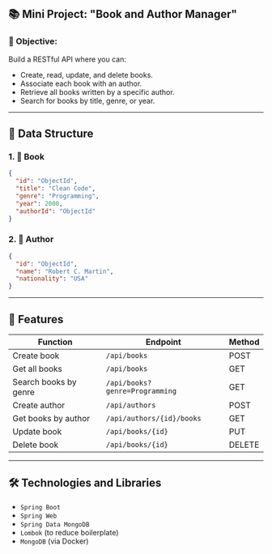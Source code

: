 ﻿
## 📚 **Mini Project: "Book and Author Manager"**

### 🎯 Objective:

Build a RESTful API where you can:

* Create, read, update, and delete books.
* Associate each book with an author.
* Retrieve all books written by a specific author.
* Search for books by title, genre, or year.

---

## 🧱 Data Structure

### 1. 📘 **Book**

```json
{
  "id": "ObjectId",
  "title": "Clean Code",
  "genre": "Programming",
  "year": 2008,
  "authorId": "ObjectId"
}
```

### 2. 👤 **Author**

```json
{
  "id": "ObjectId",
  "name": "Robert C. Martin",
  "nationality": "USA"
}
```

---

## 🔧 Features 

| Function              | Endpoint                       | Method |
| --------------------- | ------------------------------ | ------ |
| Create book           | `/api/books`                   | POST   |
| Get all books         | `/api/books`                   | GET    |
| Search books by genre | `/api/books?genre=Programming` | GET    |
| Create author         | `/api/authors`                 | POST   |
| Get books by author   | `/api/authors/{id}/books`      | GET    |
| Update book           | `/api/books/{id}`              | PUT    |
| Delete book           | `/api/books/{id}`              | DELETE |

---

## 🛠️ Technologies and Libraries

* `Spring Boot`
* `Spring Web`
* `Spring Data MongoDB`
* `Lombok` (to reduce boilerplate)
* `MongoDB` (via Docker)



